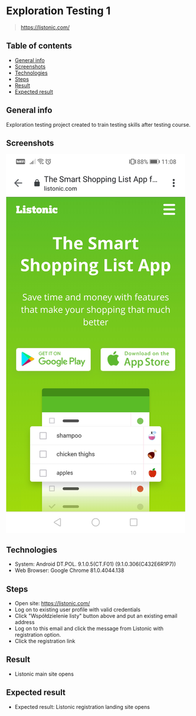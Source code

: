 # Exploration Testing 1
> https://listonic.com/

## Table of contents
* [General info](#general-info)
* [Screenshots](#screenshots)
* [Technologies](#technologies)
* [Steps](#steps)
* [Result](#result)
* [Expected result](#expected-result)

## General info
Exploration testing project created to train testing skills after testing course.

## Screenshots
![screenshot4](Listonic_not_landing_on_the_registration_site.jpg)

## Technologies
* System: Android DT.POL. 9.1.0.5(CT.F01) (9.1.0.306(C432E6R1P7))
* Web Browser: Google Chrome 81.0.4044.138

## Steps
* Open site: https://listonic.com/
* Log on to existing user profile with valid credentials
* Click "Współdzielenie listy" button above and put an existing email address
* Log on to this email and click the message from Listonic with registration option.
* Click the registration link

## Result
* Listonic main site opens


## Expected result
* Expected result:
Listonic registration landing site opens